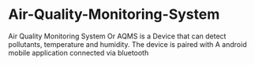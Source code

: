# Air-Quality-Monitoring-System
Air Quality Monitoring System Or AQMS is a Device that can detect pollutants, temperature and humidity. The device is paired with A android mobile application connected via bluetooth

